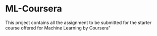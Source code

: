 # ML-Coursera
This project contains all the assignment to be submitted for the starter course offered for Machine Learning by Coursera"
